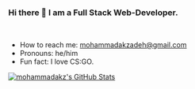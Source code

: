 ### Hi there 👋 I am a Full Stack Web-Developer.
<br/>

- How to reach me: mohammadakzadeh@gmail.com
- Pronouns: he/him
- Fun fact: I love CS:GO.

[![mohammadakz's GitHub Stats](https://github-readme-stats.vercel.app/api?username=mohammadakz&theme=dark&show_icons=true)](https://github.com/mohammadakz)
<!---[![Top Langs](https://github-readme-stats.vercel.app/api/top-langs/?username=mohammadakz&layout=compact)](https://github.com/anuraghazra/github-readme-stats)-->
<!---[![Readme Card](https://github-readme-stats.vercel.app/api/pin/?username=mohammadakz&repo=github-readme-stats)](https://github.com/mohammadakz/github-readme-stats) -->


